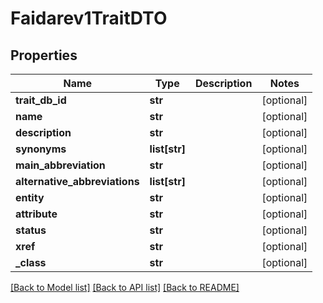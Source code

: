 # Faidarev1TraitDTO

## Properties
Name | Type | Description | Notes
------------ | ------------- | ------------- | -------------
**trait_db_id** | **str** |  | [optional] 
**name** | **str** |  | [optional] 
**description** | **str** |  | [optional] 
**synonyms** | **list[str]** |  | [optional] 
**main_abbreviation** | **str** |  | [optional] 
**alternative_abbreviations** | **list[str]** |  | [optional] 
**entity** | **str** |  | [optional] 
**attribute** | **str** |  | [optional] 
**status** | **str** |  | [optional] 
**xref** | **str** |  | [optional] 
**_class** | **str** |  | [optional] 

[[Back to Model list]](../README.md#documentation-for-models) [[Back to API list]](../README.md#documentation-for-api-endpoints) [[Back to README]](../README.md)

